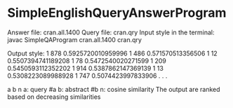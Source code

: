 # SimpleEnglishQueryAnswerProgram
Answer file: cran.all.1400
Query file: cran.qry
Input style in the terminal: javac SimpleQAProgram cran.all.1400 cran.qry

Output style:
1 878 0.5925720010959996
1 486 0.571570513356506
1 12 0.5507394741189208
1 78 0.5472540020271599
1 209 0.5450593112352202
1 914 0.5387862147369139
1 13 0.5308223089988928
1 747 0.5074423997833906
.
.
.

a b n
a: query #a
b: abstract #b
n: cosine similarity
The output are ranked based on decreasing similarities
